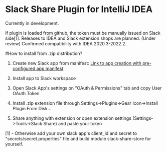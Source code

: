 # Slack Share Plugin for IntelliJ IDEA

Currently in development.

If plugin is loaded from github, the token must be manually issued on Slack side[1].
Releases to IDEA and Slack extension shops are planned. (Under review)
Confirmed compatibility with IDEA 2020.3-2022.2.

#How to install from .zip distribution?
1. Create new Slack app from manifest: [Link to app creation with pre-configured app manifest](https://api.slack.com/apps?new_app=1&manifest_json={"display_information":{"name":"Share%20from%20JetBrains"},"oauth_config":{"scopes":{"user":["channels:read","chat:write","files:write","groups:read","im:read","mpim:read","users:read"]}},"settings":{"org_deploy_enabled":false,"socket_mode_enabled":false,"token_rotation_enabled":false}})

2. Install app to Slack workspace

3. Open Slack App's settings on "OAuth & Permissions" tab and copy User OAuth Token

4. Install .zip extension file through Settings->Plugins->Gear Icon->Install Plugin From Disk...

5. Share anything with extension or open extension settings (Settings->Tools->Slack Share) and paste your token

[1] - Otherwise add your own slack app's client_id and secret to "secrets/secret.properties" file and build module slack-share-store for yourself.
